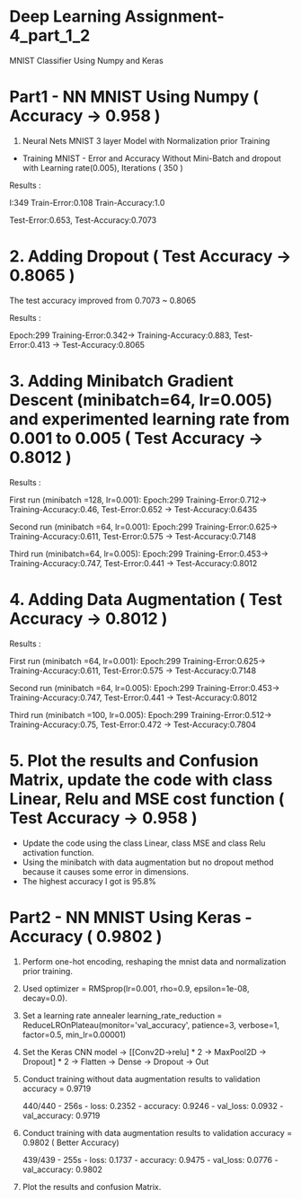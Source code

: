 # Deep Learning Assignment-4_part_1_2
MNIST Classifier Using Numpy and Keras

# Part1 - NN MNIST Using Numpy ( Accuracy -> 0.958 )
1. Neural Nets MNIST 3 layer Model with Normalization prior Training
- Training MNIST - Error and Accuracy Without Mini-Batch and dropout with Learning rate(0.005), Iterations ( 350 )

Results : 

I:349 Train-Error:0.108 Train-Accuracy:1.0

Test-Error:0.653, Test-Accuracy:0.7073

# 2. Adding Dropout ( Test Accuracy -> 0.8065 )
The test accuracy improved from 0.7073 ~ 0.8065

Results :

Epoch:299 Training-Error:0.342-> Training-Accuracy:0.883, Test-Error:0.413 -> Test-Accuracy:0.8065

# 3. Adding Minibatch Gradient Descent (minibatch=64, lr=0.005) and experimented learning rate from 0.001 to 0.005 ( Test Accuracy -> 0.8012 )

Results :

First run (minibatch =128, lr=0.001):
Epoch:299 Training-Error:0.712-> Training-Accuracy:0.46, Test-Error:0.652 -> Test-Accuracy:0.6435

Second run (minibatch =64, lr=0.001):
Epoch:299 Training-Error:0.625-> Training-Accuracy:0.611, Test-Error:0.575 -> Test-Accuracy:0.7148

Third run (minibatch=64, lr=0.005):
Epoch:299 Training-Error:0.453-> Training-Accuracy:0.747, Test-Error:0.441 -> Test-Accuracy:0.8012

# 4. Adding Data Augmentation ( Test Accuracy -> 0.8012 )

Results :

First run (minibatch =64, lr=0.001):
Epoch:299 Training-Error:0.625-> Training-Accuracy:0.611, Test-Error:0.575 -> Test-Accuracy:0.7148

Second run (minibatch =64, lr=0.005):
Epoch:299 Training-Error:0.453-> Training-Accuracy:0.747, Test-Error:0.441 -> Test-Accuracy:0.8012

Third run (minibatch =100, lr=0.005):
Epoch:299 Training-Error:0.512-> Training-Accuracy:0.75, Test-Error:0.472 -> Test-Accuracy:0.7804

# 5. Plot the results and Confusion Matrix, update the code with class Linear, Relu and MSE cost function ( Test Accuracy -> 0.958 )
- Update the code using the class Linear, class MSE and class Relu activation function.
- Using the minibatch with data augmentation but no dropout method because it causes some error in dimensions.
- The highest accuracy I got is 95.8% 

# Part2 - NN MNIST Using Keras - Accuracy ( 0.9802 )
1. Perform one-hot encoding, reshaping the mnist data and normalization prior training.

2. Used optimizer = RMSprop(lr=0.001, rho=0.9, epsilon=1e-08, decay=0.0).

3. Set a learning rate annealer
   learning_rate_reduction = ReduceLROnPlateau(monitor='val_accuracy', patience=3, verbose=1, factor=0.5, min_lr=0.00001)
   
4. Set the Keras CNN model -> [[Conv2D->relu] * 2 -> MaxPool2D -> Dropout] * 2 -> Flatten -> Dense -> Dropout -> Out

5. Conduct training without data augmentation results to validation accuracy = 0.9719

   440/440 - 256s - loss: 0.2352 - accuracy: 0.9246 - val_loss: 0.0932 - val_accuracy: 0.9719
   
6. Conduct training with data augmentation results to validation accuracy = 0.9802 ( Better Accuracy)

   439/439 - 255s - loss: 0.1737 - accuracy: 0.9475 - val_loss: 0.0776 - val_accuracy: 0.9802
   
7. Plot the results and confusion Matrix.
